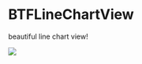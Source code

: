 # BTFLineChartView
beautiful line chart view!

![](http://7fvgov.com1.z0.glb.clouddn.com/github-BTFLayerView.png)
